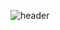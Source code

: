 ![header](https://capsule-render.vercel.app/api?type=speech&color=0d8abc&height=200&section=header&text=%EC%8B%A4%EC%A0%84%EC%97%90%EC%84%9C%20%EB%B6%80%EB%94%AA%ED%9E%88%EA%B3%A0,%20%EA%B7%B8%20%EA%B2%BD%ED%97%98%EC%9D%84%20%EA%B0%80%EA%B3%B5%ED%95%98%EB%8A%94%20%EA%B0%9C%EB%B0%9C&fontSize=30&fontColor=ffffff&descAlignY=35)









<!--
**dbp-jack/dbp-jack** is a ✨ _special_ ✨ repository because its `README.md` (this file) appears on your GitHub profile.

Here are some ideas to get you started:

- 🔭 I’m currently working on ...
- 🌱 I’m currently learning ...
- 👯 I’m looking to collaborate on ...
- 🤔 I’m looking for help with ...
- 💬 Ask me about ...
- 📫 How to reach me: ...
- 😄 Pronouns: ...
- ⚡ Fun fact: ...
-->
